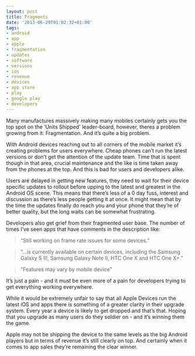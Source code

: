 ```yaml
---
layout: post
title: Fragments
date: '2013-06-29T01:02:32+01:00'
tags:
- android
- app
- apple
- fragmentation
- updates
- software
- versions
- ios
- revenue
- devices
- app store
- play
- google play
- developers
---
```

Many manufactures massively making many mobiles certainly gets you the top spot on the ‘Units Shipped' leader-board, however, theres a problem growing from it: Fragmentation. And it’s quite a big problem.

With Android devices reaching out to all corners of the mobile market it’s creating problems for users everywhere. Cheap phones can’t run the latest versions or don’t get the attention of the update team. Time that is spent though in that area, crucial maintenance and the like is time taken away from the phones at the top. And this is bad for users and developers alike.

Users are delayed in getting new features, they need to wait for their device specific updates to rollout before upping to the latest and greatest in the Android OS scene. This means that there’s less of a 0 day fuss, interest and discussion as there’s less people getting it at once. It might mean that by the time the updates finally do reach you and your phone that they’re of better quality, but the long waits can be somewhat frustrating.

Developers also get grief from their fragmented user base. The number of times I’ve seen apps that have comments in the description like:

> “Still working on frame rate issues for some devices.”

> “…is currently available on certain devices, including the Samsung Galaxy S III, Samsung Galaxy Note II, HTC One X and HTC One X+.”

> “Features may vary by mobile device”

It’s just a pain - and it must be even more of a pain for developers trying to get everything working everywhere.

While it would be extremely unfair to say that all Apple Devices run the latest iOS and apps there is something of a greater clarity in their upgrade system. Every year a device is likely to get dropped and that’s that. Hoping that you upgrade as many users do they soldier on - and it’s winning them the game.

Apple may not be shipping the device to the same levels as the big Android players but in terms of revenue it’s still clearly on top. And certainly when it comes to app sales they’re remaining the clear winner.
